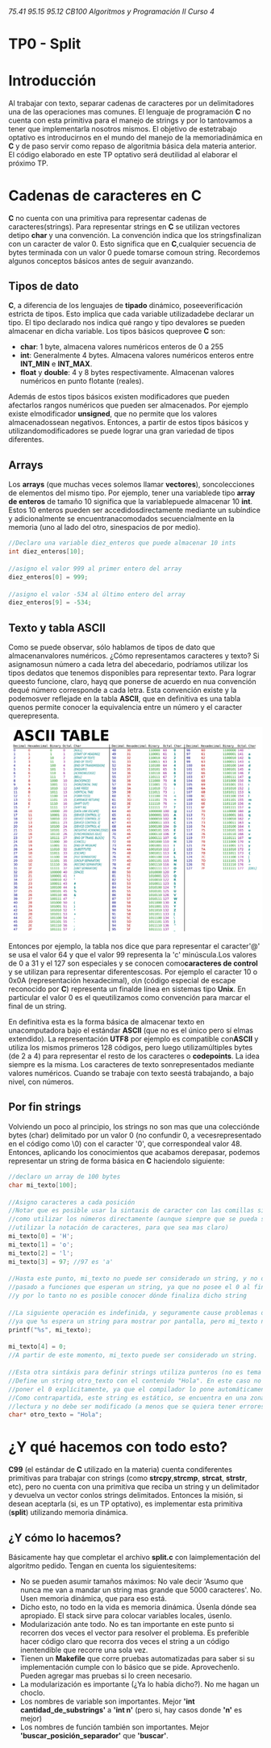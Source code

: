 ###### 75.41 95.15 95.12 CB100 Algoritmos y Programación II Curso 4
# TP0 - Split

# Introducción

Al trabajar con texto, separar cadenas de caracteres por un delimitadores una de las operaciones mas comunes. El lenguaje de programación **C** no cuenta con esta primitiva para el manejo de strings y por lo tantovamos a tener que implementarla nosotros mismos. El objetivo de estetrabajo optativo es introducirnos en el mundo del manejo de la memoriadinámica en **C** y de paso servir como repaso de algoritmia básica dela materia anterior. El código elaborado en este TP optativo será deutilidad al elaborar el próximo TP.

# Cadenas de caracteres en C

**C** no cuenta con una primitiva para representar cadenas de caracteres(strings). Para representar strings en **C** se utilizan vectores detipo **char** y una convención. La convención indica que los stringsfinalizan con un caracter de valor 0. Esto significa que en **C**,cualquier secuencia de bytes terminada con un valor 0 puede tomarse comoun string. Recordemos algunos conceptos básicos antes de seguir avanzando.

## Tipos de dato

**C**, a diferencia de los lenguajes de **tipado** dinámico, poseeverificación estricta de tipos. Esto implica que cada variable utilizadadebe declarar un tipo. El tipo declarado nos indica qué rango y tipo devalores se pueden almacenar en dicha variable. Los tipos básicos queprovee **C** son:

-   **char**: 1 byte, almacena valores numéricos enteros de 0 a 255
-   **int**: Generalmente 4 bytes. Almacena valores numéricos enteros entre **INT_MIN** e **INT_MAX**.
-   **float** y **double**: 4 y 8 bytes respectivamente. Almacenan valores numéricos en punto flotante (reales).

Además de estos tipos básicos existen modificadores que pueden afectarlos rangos numéricos que pueden ser almacenados. Por ejemplo existe elmodificador **unsigned**, que no permite que los valores almacenadossean negativos. Entonces, a partir de estos tipos básicos y utilizandomodificadores se puede lograr una gran variedad de tipos diferentes.

## Arrays

Los **arrays** (que muchas veces solemos llamar **vectores**), soncolecciones de elementos del mismo tipo. Por ejemplo, tener una variablede tipo **array de enteros** de tamaño 10 significa que la variablepuede almacenar 10 **int**. Estos 10 enteros pueden ser accedidosdirectamente mediante un subíndice y adicionalmente se encuentranacomodados secuencialmente en la memoria (uno al lado del otro, sinespacios de por medio).

``` c
//Declaro una variable diez_enteros que puede almacenar 10 ints
int diez_enteros[10];

//asigno el valor 999 al primer entero del array
diez_enteros[0] = 999;

//asigno el valor -534 al último entero del array
diez_enteros[9] = -534;
```

## Texto y tabla ASCII

Como se puede observar, sólo hablamos de tipos de dato que almacenanvalores numéricos. ¿Cómo representamos caracteres y texto? Si asignamosun número a cada letra del abecedario, podríamos utilizar los tipos dedatos que tenemos disponibles para representar texto. Para lograr queesto funcione, claro, hayq que ponerse de acuerdo en nua convención dequé número corresponde a cada letra. Esta convención existe y la podemosver reflejade en la tabla **ASCII**, que en definitiva es una tabla quenos permite conocer la equivalencia entre un número y el caracter querepresenta.

![La tabla ASCII, sacada de wikipedia](img/ASCII-Table.svg)

Entonces por ejemplo, la tabla nos dice que para representar el caracter'@' se usa el valor 64 y que el valor 99 representa la 'c' minúscula.Los valores de 0 a 31 y el 127 son especiales y se conocen como**caracteres de control** y se utilizan para representar diferentescosas. Por ejemplo el caracter 10 o 0x0A (representación hexadecimal), o\\n (código especial de escape reconocido por **C**) representa un finalde línea en sistemas tipo **Unix**. En particular el valor 0 es el queutilizamos como convención para marcar el final de un string.

En definitiva esta es la forma básica de almacenar texto en unacomputadora bajo el estándar **ASCII** (que no es el único pero sí elmas extendido). La representación **UTF8** por ejemplo es compatible con**ASCII** y utiliza los mismos primeros 128 códigos, pero luego utilizamúltiples bytes (de 2 a 4) para representar el resto de los caracteres o **codepoints**. La idea siempre es la misma. Los caracteres de texto sonrepresentados mediante valores numéricos. Cuando se trabaje con texto seestá trabajando, a bajo nivel, con números.

## Por fin strings

Volviendo un poco al principio, los strings no son mas que una colecciónde bytes (char) delimitado por un valor 0 (no confundir 0, a vecesrepresentado en el código como \\0) con el caracter '0', que correspondeal valor 48. Entonces, aplicando los conocimientos que acabamos derepasar, podemos representar un string de forma básica en **C** haciendolo siguiente:

``` c
//declaro un array de 100 bytes
char mi_texto[100];

//Asigno caracteres a cada posición
//Notar que es posible usar la sintaxis de caracter con las comillas simples, tanto
//como utilizar los números directamente (aunque siempre que se pueda se recomienda
//utilizar la notación de caracteres, para que sea mas claro)
mi_texto[0] = 'H';
mi_texto[1] = 'o';
mi_texto[2] = 'l';
mi_texto[3] = 97; //97 es 'a'

//Hasta este punto, mi_texto no puede ser considerado un string, y no debe ser
//pasado a funciones que esperan un string, ya que no posee el 0 al final,
//y por lo tanto no es posible conocer dónde finaliza dicho string

//La siguiente operación es indefinida, y seguramente cause problemas de memoria
//ya que %s espera un string para mostrar por pantalla, pero mi_texto no lo es.
printf("%s", mi_texto);

mi_texto[4] = 0;
//A partir de este momento, mi_texto puede ser considerado un string.

//Esta otra sintáxis para definir strings utiliza punteros (no es tema de este repaso).
//Define un string otro_texto con el contenido "Hola". En este caso no es necesario
//poner el 0 explícitamente, ya que el compilador lo pone automáticamente.
//Como contrapartida, este string es estático, se encuentra en una zona de sólo
//lectura y no debe ser modificado (a menos que se quiera tener errores de memoria)
char* otro_texto = "Hola";
```

# ¿Y qué hacemos con todo esto?

**C99** (el estándar de **C** utilizado en la materia) cuenta condiferentes primitivas para trabajar con strings (como **strcpy**,**strcmp**, **strcat**, **strstr**, etc), pero no cuenta con una primitiva que reciba un string y un delimitador y devuelva un vector conlos strings delimitados. Entonces la misión, si desean aceptarla (si, es un TP optativo), es implementar esta primitiva (**split**) utilizando memoria dinámica.

## ¿Y cómo lo hacemos?

Básicamente hay que completar el archivo **split.c** con laimplementación del algoritmo pedido. Tengan en cuenta los siguientesitems:

-   No se pueden asumir tamaños máximos: No vale decir 'Asumo que nunca me van a mandar un string mas grande que 5000 caracteres'. No. Usen memoria dinámica, que para eso está.
-   Dicho esto, no todo en la vida es memoria dinámica. Úsenla dónde sea apropiado. El stack sirve para colocar variables locales, úsenlo.
-   Modularización ante todo. No es tan importante en este punto si recorren dos veces el vector para resolver el problema. Es preferible hacer código claro que recorra dos veces el string a un código inentendible que recorre una sola vez.
-   Tienen un **Makefile** que corre pruebas automatizadas para saber si su implementación cumple con lo básico que se pide. Aprovechenlo. Pueden agregar mas pruebas si lo creen necesario.
-   La modularización es importante (¿Ya lo había dicho?). No me hagan un choclo.
-   Los nombres de variable son importantes. Mejor **'int cantidad_de_substrings'** a **'int n'** (pero si, hay casos donde **'n'** es mejor)
-   Los nombres de función también son importantes. Mejor **'buscar_posición_separador'** que **'buscar'**.

